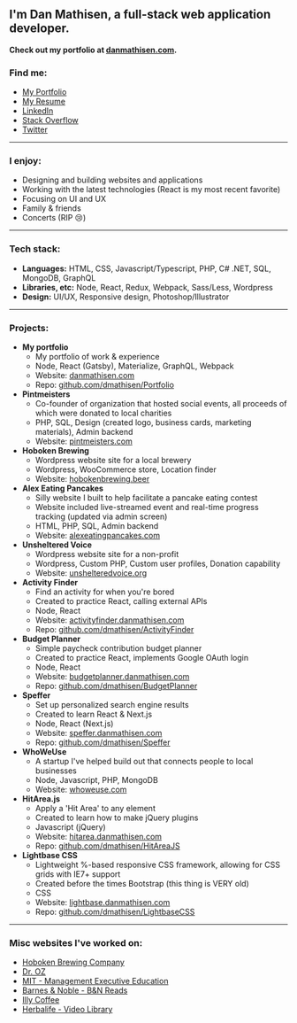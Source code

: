 
## I'm Dan Mathisen, a full-stack web application developer.

**Check out my portfolio at [danmathisen.com](https://danmathisen.com/).**

### Find me:
- [My Portfolio](https://danmathisen.com/)
- [My Resume](https://danmathisen.com/dan-mathisen-resume.pdf)
- [LinkedIn](https://www.linkedin.com/in/danmathisen/)
- [Stack Overflow](https://stackoverflow.com/users/1308734/dmathisen)
- [Twitter](https://twitter.com/dmathisen36)

---
    
### I enjoy:
- Designing and building websites and applications
- Working with the latest technologies (React is my most recent favorite)
- Focusing on UI and UX
- Family & friends
- Concerts (RIP 😢)

---

### Tech stack:
- **Languages:** HTML, CSS, Javascript/Typescript, PHP, C# .NET, SQL, MongoDB, GraphQL
- **Libraries, etc:** Node, React, Redux, Webpack, Sass/Less, Wordpress
- **Design:** UI/UX, Responsive design, Photoshop/Illustrator

---

### Projects:
* **My portfolio**
    - My portfolio of work & experience
    - Node, React (Gatsby), Materialize, GraphQL, Webpack
    - Website: [danmathisen.com](https://danmathisen.com/)
    - Repo: [github.com/dmathisen/Portfolio](https://github.com/dmathisen/Portfolio)
* **Pintmeisters**
    - Co-founder of organization that hosted social events, all proceeds of which were donated to local charities
    - PHP, SQL, Design (created logo, business cards, marketing materials), Admin backend
    - Website: [pintmeisters.com](https://pintmeisters.com/)
* **Hoboken Brewing**
    - Wordpress website site for a local brewery
    - Wordpress, WooCommerce store, Location finder
    - Website: [hobokenbrewing.beer](https://hobokenbrewing.beer/)
* **Alex Eating Pancakes**
    - Silly website I built to help facilitate a pancake eating contest
    - Website included live-streamed event and real-time progress tracking (updated via admin screen)
    - HTML, PHP, SQL, Admin backend
    - Website: [alexeatingpancakes.com](https://alexeatingpancakes.com/)
* **Unsheltered Voice**
    - Wordpress website site for a non-profit
    - Wordpress, Custom PHP, Custom user profiles, Donation capability
    - Website: [unshelteredvoice.org](https://unshelteredvoice.org//)
* **Activity Finder**
    - Find an activity for when you're bored
    - Created to practice React, calling external APIs
    - Node, React
    - Website: [activityfinder.danmathisen.com](https://activityfinder.danmathisen.com/)
    - Repo: [github.com/dmathisen/ActivityFinder](https://github.com/dmathisen/ActivityFinder)
* **Budget Planner**
    - Simple paycheck contribution budget planner
    - Created to practice React, implements Google OAuth login
    - Node, React
    - Website: [budgetplanner.danmathisen.com](https://budgetplanner.danmathisen.com/)
    - Repo: [github.com/dmathisen/BudgetPlanner](https://github.com/dmathisen/BudgetPlanner)
* **Speffer**
    - Set up personalized search engine results
    - Created to learn React & Next.js
    - Node, React (Next.js)
    - Website: [speffer.danmathisen.com](https://speffer.danmathisen.com/)
    - Repo: [github.com/dmathisen/Speffer](https://github.com/dmathisen/activity-finder)
* **WhoWeUse**
    - A startup I've helped build out that connects people to local businesses
    - Node, Javascript, PHP, MongoDB
    - Website: [whoweuse.com](https://whoweuse.com/)
* **HitArea.js**
    - Apply a 'Hit Area' to any element
    - Created to learn how to make jQuery plugins
    - Javascript (jQuery)
    - Website: [hitarea.danmathisen.com](https://hitarea.danmathisen.com/)
    - Repo: [github.com/dmathisen/HitAreaJS](https://github.com/dmathisen/HitAreaJS)
* **Lightbase CSS**
    - Lightweight %-based responsive CSS framework, allowing for CSS grids with IE7+ support
    - Created before the times Bootstrap (this thing is VERY old)
    - CSS
    - Website: [lightbase.danmathisen.com](https://lightbase.danmathisen.com/)
    - Repo: [github.com/dmathisen/LightbaseCSS](https://github.com/dmathisen/LightbaseCSS)

---

### Misc websites I've worked on:
- [Hoboken Brewing Company](https://hobokenbrewing.beer/)
- [Dr. OZ](https://www.doctoroz.com/)
- [MIT - Management Executive Education](https://executive.mit.edu/)
- [Barnes & Noble - B&N Reads](https://www.barnesandnoble.com/blog/category/interviews/)
- [Illy Coffee](https://www.illy.com/en-us/live-happilly/circolo-illy)
- [Herbalife - Video Library](https://video.herbalife.com/)
